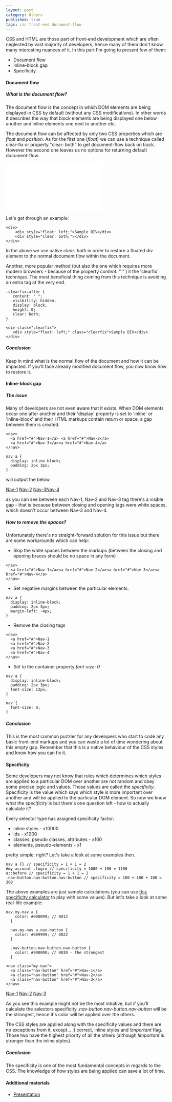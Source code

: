 ```yaml
---
layout: post
category: Others
published: true
tags: css front-end document-flow
---
```


CSS and HTML are those part of front-end development which are often neglected by vast majority of developers, hence many of them don't know many interesting nuances of it. In this part I'm going to present few of them:

- Document flow
- Inline-block gap
- Specificity

#### Document flow

##### What is the document flow?

The document flow is the concept in which DOM elements are being displayed in CSS by default (without any CSS modifications). In other words it describes the way that block elements are being displayed one below another and inline elements one next to another etc.

The document flow can be affected by only two CSS properties which are *float* and *position*. As for the first one (*float*) we can use a technique called clear-fix or property "clear: both" to get document-flow back on track. However the second one leaves us no options for returning default document-flow.

<embed type="image/svg+xml" src="/assets/images/2015-12-06-01.svg" />

Let's get through an example:

<pre><code>&lt;div&gt;
    &lt;div style="float: left;"&gt;Sample DIV&lt;/div&gt;
    &lt;div style="clear: both;"&gt;&lt;/div&gt;
&lt;/div&gt;
</code></pre>

In the above we use native *clear: both* in order to restore a floated div element to the normal document flow within the document.

Another, more popular method (but also the one which requires more modern browsers - because of the property *content: " "* ) it the 'clearfix' technique. The most beneficial thing coming from this technique is avoiding an extra tag at the very end.

<pre><code>.clearfix:after {
   content: " ";
   visibility: hidden;
   display: block;
   height: 0;
   clear: both;
}

&lt;div class="clearfix"&gt;
   &lt;div style="float: left;" class="clearfix"&gt;Sample DIV&lt;/div&gt;
&lt;/div&gt;
</code></pre>

##### Conclusion

Keep in mind what is the normal flow of the document and how it can be impacted. If you'll face already modified document flow, you now know how to restore it.

#### Inline-block gap

##### The issue

Many of developers are not even aware that it exists. When DOM elements occur one after another and their 'display' property is set to 'inline' or 'inline-block'  and their HTML markups contain return or space, a gap between them is created.

<pre><code>&lt;nav&gt;
  &lt;a href="#"&gt;Nav-1&lt;/a&gt; &lt;a href="#"&gt;Nav-2&lt;/a&gt;
  &lt;a href="#"&gt;Nav-3&lt;/a&gt;&lt;a href="#"&gt;Nav-4&lt;/a&gt;
&lt;/nav&gt;
</code></pre>

<pre><code>nav a {
  display: inline-block;
  padding: 2px 3px;
}
</code></pre>

will output the below

<div class="example">
<nav class="example-2015-12-06-1">
  <a href="#">Nav-1</a> <a href="#">Nav-2</a>
  <a href="#">Nav-3</a><a href="#">Nav-4</a>
</nav>
</div>

as you can see between each Nav-1, Nav-2 and Nav-3 tag there's a visible gap - that is because between closing and opening tags were white spaces, which doesn't occur between Nav-3 and Nav-4.

##### How to remove the spaces?

Unfortunately there's no straight-forward solution for this issue but there are some workarounds which can help:

* Skip the white spaces between the markups (between the closing and opening braces should be no space in any form)

<pre><code>&lt;nav&gt;
  &lt;a href="#"&gt;Nav-1&lt;/a&gt;&lt;a href="#"&gt;Nav-2&lt;/a&gt;&lt;a href="#"&gt;Nav-3&lt;/a&gt;&lt;a href="#"&gt;Nav-4&lt;/a&gt;
&lt;/nav&gt;</code></pre>

* Set negative margins between the particular elements.

<pre><code>nav a {
  display: inline-block;
  padding: 2px 3px;
  margin-left: -4px;
}
</code></pre>

* Remove the closing tags

<pre><code>&lt;nav&gt;
  &lt;a href="#"&gt;Nav-1
  &lt;a href="#"&gt;Nav-2
  &lt;a href="#"&gt;Nav-3
  &lt;a href="#"&gt;Nav-4
&lt;/nav&gt;
</code></pre>

* Set to the container property *font-size: 0*

<pre><code>nav a {
  display: inline-block;
  padding: 2px 3px;
  font-size: 12px;
}

nav {
  font-size: 0;
}
</code></pre>

##### Conclusion

This is the most common puzzler for any developers who start to code any basic front-end markups and you can waste a lot of time wondering about this empty gap. Remember that this is a native behaviour of the CSS styles and know how you can fix it.


#### Specificity

Some developers may not know that rules which determines which styles are applied to a particular DOM over another are not random and obey some precise logic and values. Those values are called the *specificity*. Specificity is the value which says which style is more important over another and will be applied to the particular DOM element. So now we know what the *specificity* is but there's one question left - how to actually calculate it?

Every selector type has assigned specificity factor:

* inline styles - x10000
* ids - x1000
* classes, pseudo classes, attributes - x100
* elements, pseudo-elements - x1

pretty simple, right? Let's take a look at some examples then.

<pre><code>nav a {} // specificity = 1 + 1 = 2
#my-account .login // specificity = 1000 + 100 = 1100
a::before // specificity = 1 + 1 = 2
.nav-button.nav-button.nav-button // specificity = 100 + 100 + 100 = 300
</code></pre>

The above examples are just sample calculations (you can use [this specificity calculator](https://specificity.keegan.st/) to play with some values). But let's take a look at some real-life example:

<pre><code>nav.my-nav a {
    color: #000099; // 0012
  }

  nav.my-nav a.nav-button {
    color: #009999; // 0022
  }

  .nav-button.nav-button.nav-button {
    color: #990000; // 0030 - the strongest
  }

&lt;nav class="my-nav"&gt;
  &lt;a class="nav-button" href="#"&gt;Nav-1&lt;/a&gt;
  &lt;a class="nav-button" href="#"&gt;Nav-2&lt;/a&gt;
  &lt;a class="nav-button" href="#"&gt;Nav-3&lt;/a&gt;
&lt;/nav&gt;
</code></pre>

<div class="example example-2015-12-06-2">
<nav class="my-nav">
  <a class="nav-button" href="#">Nav-1</a>
  <a class="nav-button" href="#">Nav-2</a>
  <a class="nav-button" href="#">Nav-3</a>
</nav>
</div>

As you see this example might not be the most intuitive, but if you'll calculate the selectors specificity *.nav-button.nav-button.nav-button* will be the strongest, hence it's color will be applied over the others.

The CSS styles are applied along with the specificity values and there are no exceptions from it, except... ;) correct, inline styles and *!important* flag. Those two have the highest priority of all the others (although *!important* is stronger than the inline styles).

##### Conclusion

The specificity is one of the most fundamental concepts in regards to the CSS. The knowledge of how styles are being applied can save a lot of time.

#### Additional materials
* <a href="/assets/presentations/2015-12-06-front-end-tricks-(part-1).pdf">Presentation</a>